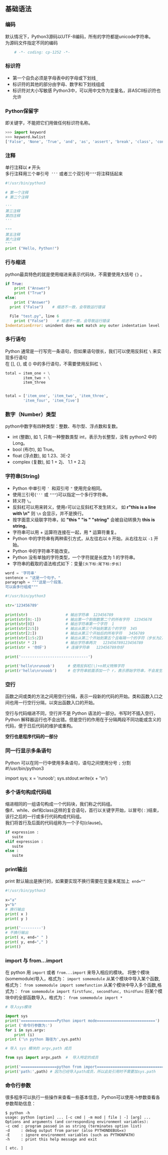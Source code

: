 
## 基础语法

### 编码
默认情况下，Python3源码以UTF-8编码，所有的字符都是unicode字符串。  
为源码文件指定不同的编码
```python
    # -*- coding: cp-1252 -*-
```

### 标识符
- 第一个自负必须是字母表中的字母或下划线`_`
- 标识符的其他的部分由字母、数字和下划线组成  
- 标识符对大小写敏感
Python3中，可以用中文作为变量名，非ASCII标识符也允许

### Python保留字
即关键字，不能把它们用做任何标识符名称。
```python
>>> import keyword
>>> keyword.kwlist
['False', 'None', 'True', 'and', 'as', 'assert', 'break', 'class', 'continue', 'def', 'del', 'elif', 'else', 'except', 'finally', 'for', 'from', 'global', 'if', 'import', 'in', 'is', 'lambda', 'nonlocal', 'not', 'or', 'pass', 'raise', 'return', 'try', 'while', 'with', 'yield']
```

### 注释
单行注释以 `#` 开头  
多行注释用三个单引号` '''` 或者三个双引号` """ `将注释括起来  
```python
#!/usr/bin/python3
 
# 第一个注释
# 第二个注释
 
'''
第三注释
第四注释
'''
 
"""
第五注释
第六注释
"""
print ("Hello, Python!")
```

### 行与缩进
python最具特色的就是使用缩进来表示代码块，不需要使用大括号 `{}` 。
```python
if True:
    print ("Answer")
    print ("True")
else:
    print ("Answer")
  print ("False")    # 缩进不一致，会导致运行错误

  File "test.py", line 6
    print ("False")    # 缩进不一致，会导致运行错误
IndentationError: unindent does not match any outer indentation level
```

### 多行语句
Python 通常是一行写完一条语句，但如果语句很长，我们可以使用反斜杠 `\` 来实现多行语句  
在 [], {}, 或 () 中的多行语句，不需要使用反斜杠 `\`  
```python
total = item_one + \
        item_two + \
        item_three


total = ['item_one', 'item_two', 'item_three',
        'item_four', 'item_five']       
```

### 数字（Number）类型
python中数字有四种类型：整数、布尔型、浮点数和复数。

- int (整数), 如 1, 只有一种整数类型 int，表示为长整型，没有 python2 中的 Long。
- bool (布尔), 如 True。
- float (浮点数), 如 1.23、3E-2
- complex (复数), 如 1 + 2j、 1.1 + 2.2j

### 字符串(String)
- Python 中单引号 `' `和双引号 `"` 使用完全相同。
- 使用三引号(`'''` 或 `"""`)可以指定一个多行字符串。
- 转义符 `\`。
- 反斜杠可以用来转义，使用` r `可以让反斜杠不发生转义。 如 **r"this is a line with \n"** 则 `\n` 会显示，并不是换行。
- 按字面意义级联字符串，如 **"this " "is " "string"** 会被自动转换为 **this is string**。
- 字符串可以用 + 运算符连接在一起，用 * 运算符重复。
- Python 中的字符串有两种索引方式，从左往右以 `0` 开始，从右往左以 `-1` 开始。
- Python 中的字符串不能改变。
- Python 没有单独的字符类型，一个字符就是长度为 1 的字符串。
- 字符串的截取的语法格式如下：变量`[头下标:尾下标:步长]`

```python
word = '字符串'
sentence = "这是一个句子。"
paragraph = """这是一个段落，
可以由多行组成"""

#!/usr/bin/python3
 
str='123456789'
 
print(str)                 # 输出字符串  123456789
print(str[0:-1])           # 输出第一个到倒数第二个的所有字符  12345678
print(str[0])              # 输出字符串第一个字符  1
print(str[2:5])            # 输出从第三个开始到第五个的字符  345
print(str[2:])             # 输出从第三个开始后的所有字符   3456789
print(str[1:5:2])          # 输出从第二个开始到第五个且每隔一个的字符（步长为2） 24
print(str * 2)             # 输出字符串两次   123456789123456789
print(str + '你好')         # 连接字符串   123456789你好
 
print('------------------------------')
 
print('hello\nrunoob')      # 使用反斜杠(\)+n转义特殊字符
print(r'hello\nrunoob')     # 在字符串前面添加一个 r，表示原始字符串，不会发生转义  hello\nrunoob
```


### 空行
函数之间或类的方法之间用空行分隔，表示一段新的代码的开始。类和函数入口之间也用一行空行分隔，以突出函数入口的开始。  

空行与代码缩进不同，空行并不是 Python 语法的一部分。书写时不插入空行，Python 解释器运行也不会出错。但是空行的作用在于分隔两段不同功能或含义的代码，便于日后代码的维护或重构。  

**空行也是程序代码的一部分**


### 同一行显示多条语句
Python 可以在同一行中使用多条语句，语句之间使用分号 `;` 分割
#!/usr/bin/python3  
 
import sys; x = 'runoob'; sys.stdout.write(x + '\n')

### 多个语句构成代码组
缩进相同的一组语句构成一个代码块，我们称之代码组。  
像if、while、def和class这样的复合语句，首行以关键字开始，以冒号( : )结束，该行之后的一行或多行代码构成代码组。  
我们将首行及后面的代码组称为一个子句(clause)。  
```python
if expression : 
   suite
elif expression : 
   suite 
else : 
   suite
```

### print输出
print 默认输出是换行的，如果要实现不换行需要在变量末尾加上` end=""`
```python
#!/usr/bin/python3
 
x="a"
y="b"
# 换行输出
print( x )
print( y )
 
print('---------')
# 不换行输出
print( x, end=" " )
print( y, end="," )
print()
```

### import 与 from...import
在 python 用 `import` 或者 `from...import` 来导入相应的模块。
将整个模块(somemodule)导入，格式为： `import somemodule`
从某个模块中导入某个函数,格式为： `from somemodule import somefunction`
从某个模块中导入多个函数,格式为：` from somemodule import firstfunc, secondfunc, thirdfunc`
将某个模块中的全部函数导入，格式为：` from somemodule import *`

```python
# 导入sys模块

import sys
print('================Python import mode==========================')
print ('命令行参数为:')
for i in sys.argv:
    print (i)
print ('\n python 路径为',sys.path)
```

```python
# 导入 sys 模块的 argv,path 成员

from sys import argv,path  #  导入特定的成员
 
print('================python from import===================================')
print('path:',path) # 因为已经导入path成员，所以此处引用时不需要加sys.path
```

### 命令行参数
很多程序可以执行一些操作来查看一些基本信息，Python可以使用-h参数查看各参数帮助信息：
```
$ python -h
usage: python [option] ... [-c cmd | -m mod | file | -] [arg] ...
Options and arguments (and corresponding environment variables):
-c cmd : program passed in as string (terminates option list)
-d     : debug output from parser (also PYTHONDEBUG=x)
-E     : ignore environment variables (such as PYTHONPATH)
-h     : print this help message and exit

[ etc. ]
```